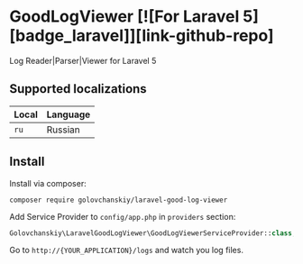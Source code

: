 # GoodLogViewer [![For Laravel 5][badge_laravel]][link-github-repo]

Log Reader|Parser|Viewer for Laravel 5

## Supported localizations

| Local   | Language              |
|---------|-----------------------|
| `ru`    | Russian               |

## Install

Install via composer:
```
composer require golovchanskiy/laravel-good-log-viewer
```

Add Service Provider to `config/app.php` in `providers` section:
```php
Golovchanskiy\LaravelGoodLogViewer\GoodLogViewerServiceProvider::class,
```

Go to `http://{YOUR_APPLICATION}/logs` and watch you log files.
